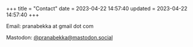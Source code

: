 +++
title = "Contact"
date = 2023-04-22 14:57:40
updated = 2023-04-22 14:57:40
+++

Email: pranabekka at gmail dot com

Mastodon: [@pranabekka@mastodon.social](https://mastodon.social/@pranabekka)
